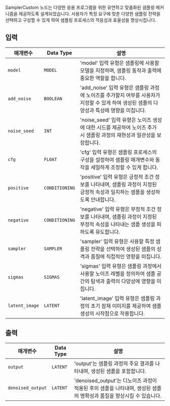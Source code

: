 
SamplerCustom 노드는 다양한 응용 프로그램을 위한 유연하고 맞춤화된 샘플링 메커니즘을 제공하도록 설계되었습니다. 사용자가 특정 요구에 맞춘 다양한 샘플링 전략을 선택하고 구성할 수 있게 하여 샘플링 프로세스의 적응성과 효율성을 향상시킵니다.

## 입력

| 매개변수 | Data Type | 설명 |
|-----------|--------------|-------------|
| `model`   | `MODEL`      | 'model' 입력 유형은 샘플링에 사용할 모델을 지정하며, 샘플링 동작과 출력에 중요한 역할을 합니다. |
| `add_noise` | `BOOLEAN`    | 'add_noise' 입력 유형은 샘플링 과정에 노이즈를 추가할지 여부를 사용자가 지정할 수 있게 하여 생성된 샘플의 다양성과 특성에 영향을 미칩니다. |
| `noise_seed` | `INT`        | 'noise_seed' 입력 유형은 노이즈 생성에 대한 시드를 제공하여 노이즈 추가 시 샘플링 과정의 재현성과 일관성을 보장합니다. |
| `cfg`     | `FLOAT`      | 'cfg' 입력 유형은 샘플링 프로세스의 구성을 설정하여 샘플링 매개변수와 동작을 세밀하게 조정할 수 있게 합니다. |
| `positive` | `CONDITIONING` | 'positive' 입력 유형은 긍정적 조건 정보를 나타내며, 샘플링 과정이 지정된 긍정적 속성과 일치하는 샘플을 생성하도록 안내합니다. |
| `negative` | `CONDITIONING` | 'negative' 입력 유형은 부정적 조건 정보를 나타내며, 샘플링 과정이 지정된 부정적 속성을 나타내는 샘플 생성을 피하도록 유도합니다. |
| `sampler` | `SAMPLER`    | 'sampler' 입력 유형은 사용할 특정 샘플링 전략을 선택하여 생성된 샘플의 성격과 품질에 직접적인 영향을 미칩니다. |
| `sigmas`  | `SIGMAS`     | 'sigmas' 입력 유형은 샘플링 과정에서 사용할 노이즈 레벨을 정의하여 샘플 공간의 탐색과 출력의 다양성에 영향을 미칩니다. |
| `latent_image` | `LATENT` | 'latent_image' 입력 유형은 샘플링 과정의 초기 잠재 이미지를 제공하여 샘플 생성의 시작점으로 작용합니다. |

## 출력

| 매개변수 | Data Type | 설명 |
|-----------|--------------|-------------|
| `output`  | `LATENT`     | 'output'는 샘플링 과정의 주요 결과를 나타내며, 생성된 샘플을 포함합니다. |
| `denoised_output` | `LATENT` | 'denoised_output'는 디노이즈 과정이 적용된 후의 샘플을 나타내며, 생성된 샘플의 명확성과 품질을 향상시킬 수 있습니다. |
